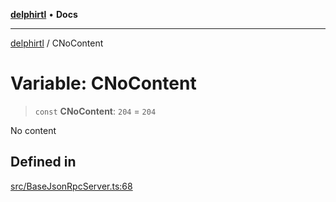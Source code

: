 [**delphirtl**](../README.md) • **Docs**

***

[delphirtl](../globals.md) / CNoContent

# Variable: CNoContent

> `const` **CNoContent**: `204` = `204`

No content

## Defined in

[src/BaseJsonRpcServer.ts:68](https://github.com/chuacw/delphirtl/blob/df8a1102afe240ac0634e8cf60783cbd5a5ad06f/src/BaseJsonRpcServer.ts#L68)

